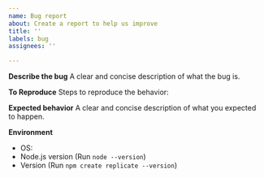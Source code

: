 ```yaml
---
name: Bug report
about: Create a report to help us improve
title: ''
labels: bug
assignees: ''

---
```


**Describe the bug**
A clear and concise description of what the bug is.

**To Reproduce**
Steps to reproduce the behavior:

**Expected behavior**
A clear and concise description of what you expected to happen.

**Environment**
 - OS: 
 - Node.js version (Run `node --version`) 
 - Version (Run `npm create replicate --version`)
